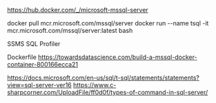 https://hub.docker.com/_/microsoft-mssql-server

docker pull mcr.microsoft.com/mssql/server
docker run --name tsql -it mcr.microsoft.com/mssql/server:latest bash

SSMS
SQL Profiler

Dockerfile
https://towardsdatascience.com/build-a-mssql-docker-container-800166ecca21

https://docs.microsoft.com/en-us/sql/t-sql/statements/statements?view=sql-server-ver16
https://www.c-sharpcorner.com/UploadFile/ff0d0f/types-of-command-in-sql-server/
